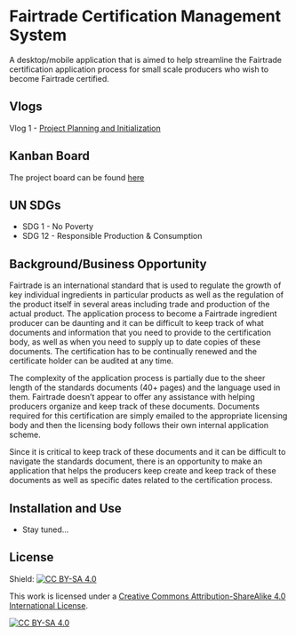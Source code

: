 <!-- TODO: add a user guide link once a guide is made? -->
<!-- tutorial for .NET Maui: https://learn.microsoft.com/en-us/dotnet/maui/get-started/installation?tabs=vsmac -->
# Fairtrade Certification Management System

A desktop/mobile application that is aimed to help streamline the Fairtrade certification application process for small scale producers who wish to become Fairtrade certified.

## Vlogs

Vlog 1 - [Project Planning and Initialization](https://youtu.be/ql6oqapi9nw)

## Kanban Board

The project board can be found [here](https://github.com/users/mikaylapeterson/projects/4)

## UN SDGs

- SDG 1 - No Poverty
- SDG 12 - Responsible Production & Consumption

## Background/Business Opportunity

Fairtrade is an international standard that is used to regulate the growth of key individual ingredients in particular products as well as the regulation of the product itself in several areas including trade and production of the actual product. The application process to become a Fairtrade ingredient producer can be daunting and it can be difficult to keep track of what documents and information that you need to provide to the certification body, as well as when you need to supply up to date copies of these documents. The certification has to be continually renewed and the certificate holder can be audited at any time.

The complexity of the application process is partially due to the sheer length of the standards documents (40+ pages) and the language used in them. Fairtrade doesn’t appear to offer any assistance with helping producers organize and keep track of these documents. Documents required for this certification are simply emailed to the appropriate licensing body and then the licensing body follows their own internal application scheme. 

Since it is critical to keep track of these documents and it can be difficult to navigate the standards document, there is an opportunity to make an application that helps the producers keep create and keep track of these documents as well as specific dates related to the certification process. 

## Installation and Use

- Stay tuned...

## License

Shield: [![CC BY-SA 4.0][cc-by-sa-shield]][cc-by-sa]

This work is licensed under a
[Creative Commons Attribution-ShareAlike 4.0 International License][cc-by-sa].

[![CC BY-SA 4.0][cc-by-sa-image]][cc-by-sa]

[cc-by-sa]: http://creativecommons.org/licenses/by-sa/4.0/
[cc-by-sa-image]: https://licensebuttons.net/l/by-sa/4.0/88x31.png
[cc-by-sa-shield]: https://img.shields.io/badge/License-CC%20BY--SA%204.0-lightgrey.svg
